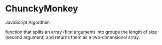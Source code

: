 # ChunckyMonkey
JavaScript Algorithim

function that splits an array (first argument) into groups the length of size (second argument) and returns them as a two-dimensional array.
